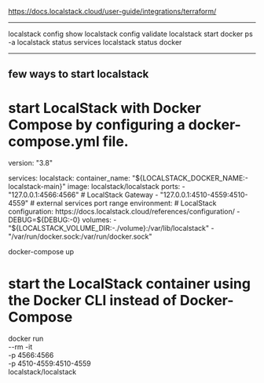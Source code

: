 https://docs.localstack.cloud/user-guide/integrations/terraform/

---

localstack config show
localstack config validate
localstack start
docker ps -a
localstack status services
localstack status docker

---

## few ways to start localstack

# start LocalStack with Docker Compose by configuring a docker-compose.yml file.

version: "3.8"

services:
localstack:
container_name: "${LOCALSTACK_DOCKER_NAME:-localstack-main}"
    image: localstack/localstack
    ports:
      - "127.0.0.1:4566:4566"            # LocalStack Gateway
      - "127.0.0.1:4510-4559:4510-4559"  # external services port range
    environment:
      # LocalStack configuration: https://docs.localstack.cloud/references/configuration/
      - DEBUG=${DEBUG:-0}
volumes: - "${LOCALSTACK_VOLUME_DIR:-./volume}:/var/lib/localstack" - "/var/run/docker.sock:/var/run/docker.sock"

docker-compose up

# start the LocalStack container using the Docker CLI instead of Docker-Compose

docker run \
 --rm -it \
 -p 4566:4566 \
 -p 4510-4559:4510-4559 \
 localstack/localstack
